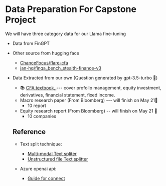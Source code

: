 # Data Preparation For Capstone Project

We will have three category data for our Llama fine-tuning 


- Data from FinGPT 

- Other source from hugging face

  - [ChanceFocus/flare-cfa](https://huggingface.co/datasets/ChanceFocus/flare-cfa)
  - [jan-hq/finqa_bench_stealth-finance-v3](https://huggingface.co/datasets/jan-hq/finqa_bench_stealth-finance-v3?row=36)

- Data Extracted from our own (Question generated by gpt-3.5-turbo :robot:)

  - :books: [CFA textbook, ](https://page.sapp.edu.vn/hubfs/T%C3%A0i%20li%E1%BB%87u%20CFA%20Level%201/Secret%20Sauce%20CFA%20Level%201.pdf)  --- cover profolio management, equity investment, derivatives, financial statement, fixed income. 
  - Macro research paper (From Bloomberg) --- will finish on May 21:see_no_evil:
    - 10 report
  - Equity research report (From Bloomberg) -- will finish on May 21 :see_no_evil:
    - 10 companies

  

  

  

  

  ## Reference

  - Text split technique: 
    - [Multi-modal Text spliter](https://github.com/langchain-ai/langchain/blob/master/cookbook/Multi_modal_RAG.ipynb)
    - [Unstructured file Text splitter](https://python.langchain.com/v0.1/docs/integrations/document_loaders/unstructured_file/)

  - Azure openai api:

    - [Guide for connect](https://learn.microsoft.com/en-us/azure/ai-services/openai/how-to/switching-endpoints)

    



